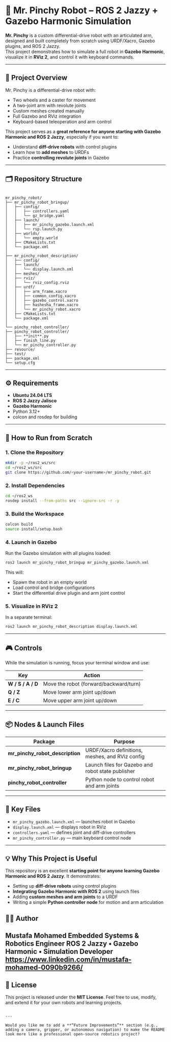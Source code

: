 
# 🤖 Mr. Pinchy Robot – ROS 2 Jazzy + Gazebo Harmonic Simulation

**Mr. Pinchy** is a custom differential-drive robot with an articulated arm, designed and built completely from scratch using URDF/Xacro, Gazebo plugins, and ROS 2 Jazzy.  
This project demonstrates how to simulate a full robot in **Gazebo Harmonic**, visualize it in **RViz 2**, and control it with keyboard commands.

---

## 🧩 Project Overview

Mr. Pinchy is a differential-drive robot with:
- Two wheels and a caster for movement  
- A two-joint arm with revolute joints  
- Custom meshes created manually  
- Full Gazebo and RViz integration  
- Keyboard-based teleoperation and arm control

This project serves as a **great reference for anyone starting with Gazebo Harmonic and ROS 2 Jazzy**, especially if you want to:
- Understand **diff-drive robots** with control plugins  
- Learn how to **add meshes** to URDFs  
- Practice **controlling revolute joints** in Gazebo  

---

## 🗂️ Repository Structure

```

mr_pinchy_robot/
├── mr_pinchy_robot_bringup/
│   ├── config/
│   │   ├── controllers.yaml
│   │   └── gz_bridge.yaml
│   ├── launch/
│   │   ├── mr_pinchy_gazebo.launch.xml
│   │   └── rsp.launch.py
│   ├── worlds/
│   │   └── empty.world
│   ├── CMakeLists.txt
│   └── package.xml
│
├── mr_pinchy_robot_description/
│   ├── config/
│   ├── launch/
│   │   └── display.launch.xml
│   ├── meshes/
│   ├── rviz/
│   │   └── rviz_config.rviz
│   ├── urdf/
│   │   ├── arm_frame.xacro
│   │   ├── common_config.xacro
│   │   ├── gazebo_control.xacro
│   │   ├── hashesha_frame.xacro
│   │   └── mr_pinchy_robot.xacro
│   ├── CMakeLists.txt
│   └── package.xml
│
└── pinchy_robot_controller/
├── pinchy_robot_controller/
│   ├── **init**.py
│   ├── finish_line.py
│   └── mr_pinchy_controller.py
├── resource/
├── test/
├── package.xml
└── setup.cfg

````

---

## ⚙️ Requirements

- **Ubuntu 24.04 LTS**
- **ROS 2 Jazzy Jalisco**
- **Gazebo Harmonic**
- Python 3.12+
- colcon and rosdep for building

---

## 🚀 How to Run from Scratch

### 1. Clone the Repository

```bash
mkdir -p ~/ros2_ws/src
cd ~/ros2_ws/src
git clone https://github.com/<your-username>/mr_pinchy_robot.git
````

### 2. Install Dependencies

```bash
cd ~/ros2_ws
rosdep install --from-paths src --ignore-src -r -y
```

### 3. Build the Workspace

```bash
colcon build
source install/setup.bash
```

### 4. Launch in Gazebo

Run the Gazebo simulation with all plugins loaded:

```bash
ros2 launch mr_pinchy_robot_bringup mr_pinchy_gazebo.launch.xml
```

This will:

* Spawn the robot in an empty world
* Load control and bridge configurations
* Start the differential drive plugin and arm joint control

### 5. Visualize in RViz 2

In a separate terminal:

```bash
ros2 launch mr_pinchy_robot_description display.launch.xml
```

---

## 🎮 Controls

While the simulation is running, focus your terminal window and use:

| Key               | Action                                 |
| ----------------- | -------------------------------------- |
| **W / S / A / D** | Move the robot (forward/backward/turn) |
| **Q / Z**         | Move lower arm joint up/down           |
| **E / C**         | Move upper arm joint up/down           |

---

## 📦 Nodes & Launch Files

| Package                         | Purpose                                           |
| ------------------------------- | ------------------------------------------------- |
| **mr_pinchy_robot_description** | URDF/Xacro definitions, meshes, and RViz config   |
| **mr_pinchy_robot_bringup**     | Launch files for Gazebo and robot state publisher |
| **pinchy_robot_controller**     | Python node to control robot and arm joints       |

---

## 🧠 Key Files

* `mr_pinchy_gazebo.launch.xml` — launches robot in Gazebo
* `display.launch.xml` — displays robot in RViz
* `controllers.yaml` — defines joint and diff-drive controllers
* `mr_pinchy_controller.py` — main keyboard control node

---

## 💡 Why This Project is Useful

This repository is an excellent **starting point for anyone learning Gazebo Harmonic and ROS 2 Jazzy**.
It demonstrates:

* Setting up **diff-drive robots** using control plugins
* **Integrating Gazebo Harmonic with ROS 2** using launch files
* Adding **custom meshes and arm joints** to a URDF
* Writing a simple **Python controller node** for motion and arm articulation


## 🧑‍💻 Author

**Mustafa Mohamed**
Embedded Systems & Robotics Engineer
ROS 2 Jazzy • Gazebo Harmonic • Simulation Developer
https://www.linkedin.com/in/mustafa-mohamed-0090b9266/
---

## 🪪 License

This project is released under the **MIT License**.
Feel free to use, modify, and extend it for your own robots and learning projects.

```

---

Would you like me to add a **“Future Improvements”** section (e.g., adding a camera, gripper, or autonomous navigation) to make the README look more like a professional open-source robotics project?
```
